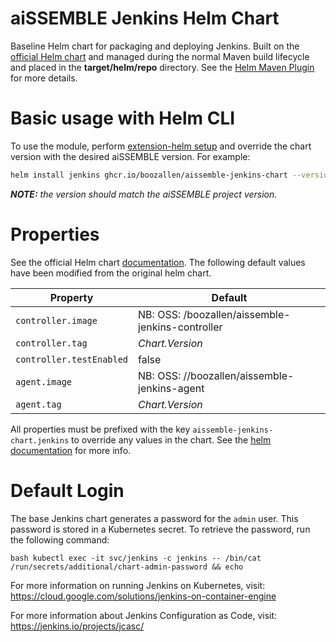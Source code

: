 # aiSSEMBLE Jenkins Helm Chart
Baseline Helm chart for packaging and deploying Jenkins. Built on the [official Helm chart](https://github.com/jenkinsci/helm-charts)
and managed during the normal Maven build lifecycle and placed in the **target/helm/repo** directory. See the 
[Helm Maven Plugin](https://github.com/kokuwaio/helm-maven-plugin) for more details.

# Basic usage with Helm CLI
To use the module, perform [extension-helm setup](../README.md#leveraging-extensions-helm) and override the chart version with the desired aiSSEMBLE version. For example:
```bash
helm install jenkins ghcr.io/boozallen/aissemble-jenkins-chart --version <AISSEMBLE-VERSION>
```
_**NOTE:**_ *the version should match the aiSSEMBLE project version.*

# Properties
See the official Helm chart [documentation](https://github.com/jenkinsci/helm-charts/tree/main/charts/jenkins). The following
default values have been modified from the original helm chart.

| Property                 | Default                                                                              |
|--------------------------|--------------------------------------------------------------------------------------|
| `controller.image`       | NB: OSS: <default aissemble docker repo>/boozallen/aissemble-jenkins-controller      |
| `controller.tag`         | _Chart.Version_                                                                      |
| `controller.testEnabled` | false                                                                                |
| `agent.image`            | NB: OSS: <default aissemble docker repo>//boozallen/aissemble-jenkins-agent |
| `agent.tag`              | _Chart.Version_                                                                      |

All properties must be prefixed with the key `aissemble-jenkins-chart.jenkins` to override any values in the chart. See the 
[helm documentation](https://helm.sh/docs/chart_template_guide/subcharts_and_globals/#overriding-values-from-a-parent-chart) for more info.

# Default Login

The base Jenkins chart generates a password for the `admin` user. This password is stored in a Kubernetes secret. To
retrieve the password, run the following command:

``bash
kubectl exec -it svc/jenkins -c jenkins -- /bin/cat /run/secrets/additional/chart-admin-password && echo
``

For more information on running Jenkins on Kubernetes, visit:
https://cloud.google.com/solutions/jenkins-on-container-engine

For more information about Jenkins Configuration as Code, visit:
https://jenkins.io/projects/jcasc/
